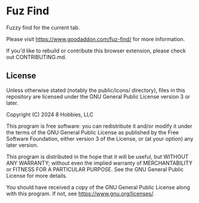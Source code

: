 # Fuz Find

Fuzzy find for the current tab.

Please visit https://www.goodaddon.com/fuz-find/ for more information.

If you'd like to rebuild or contribute this browser extension, please check out CONTRIBUTING.md.

## License

Unless otherwise stated (notably the public/icons/ directory), files in this repository are licensed
under the GNU General Public License version 3 or later.

Copyright (C) 2024 8 Hobbies, LLC

This program is free software: you can redistribute it and/or modify
it under the terms of the GNU General Public License as published by
the Free Software Foundation, either version 3 of the License, or
(at your option) any later version.

This program is distributed in the hope that it will be useful,
but WITHOUT ANY WARRANTY; without even the implied warranty of
MERCHANTABILITY or FITNESS FOR A PARTICULAR PURPOSE. See the
GNU General Public License for more details.

You should have received a copy of the GNU General Public License
along with this program. If not, see <https://www.gnu.org/licenses/>.
